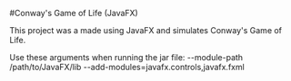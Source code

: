 #Conway's Game of Life (JavaFX)

This project was a made using JavaFX and simulates Conway's Game of Life. 


Use these arguments when running the jar file:
--module-path /path/to/JavaFX/lib  --add-modules=javafx.controls,javafx.fxml
